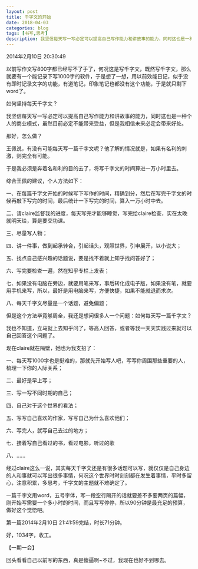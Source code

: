 ```yaml
---
layout: post
title: 千字文的开始
date: 2018-04-03
categories: blog
tags: [书写,思考]
description: 我坚信每天写一写必定可以提高自己写作能力和讲故事的能力，同时这也是一种个人的商业模式，虽然目前必定不能带来受益，但是我相信未来必定会带来好处。
---
```


2014年2月10日 20:30:49

以前写作文写800字都已经写不了手了，何况这是写千字文，既然写千字文，那么就要有一个能记录下写1000字的软件，于是想了一想，用以前效能日记，似乎没有即时记录文字的功能，有道笔记，印象笔记也都没有这个功能，于是就只剩下word了。

如何坚持每天千字文？

我坚信每天写一写必定可以提高自己写作能力和讲故事的能力，同时这也是一种个人的商业模式，虽然目前必定不能带来受益，但是我相信未来必定会带来好处。

那好，怎么做？

王佩说，有没有可能每天写一篇千字文呢？他了解的情况就是，如果有名利的刺激，则完全有可能。

于是我必须是奔着名和利的目的去了，将写千字文的时间算进一万小时里去。

综合王佩的建议，个人方法如下：

一、在每篇千字文开始的时候写下写作的时间，精确到分，然后在写完千字文的时候再敲下写完的时间，最后统计一下写完的时间，算入一万小时中去。

二、请claire监督我的进度，每天写完才能够睡觉，写完给claire检查，实在太晚就明天给，算是要交功课。

三、尽量写人物；

四、讲一件事，做到起承转合，引起话头，观照世界，引申展开，以小说大；

五、找点自己感兴趣的话题说，要是找不着就上知乎找问答好了；

六、写完要检查一遍，然在知乎专栏上发表；

七、如果没有电脑在旁边，就要用笔来写，事后转化成电子版，如果没有笔，就要用手机来写，所以，最好是用电脑来写，方便快捷，如果不能就退而求次。

八、每天千字文尽量是一个话题，避免偏题；

但是这个方法毕竟够周全，我还是想问很多人一个问题：如何每天写一篇千字文？

我也不知道，立马就上去知乎问了，等高人回答，或者等我一天天实践过来就可以自己回答这个问题了。

现在claire就在隔壁，她也为我支招了：

一、每天写1000字也是挺难的，那就先开始写人吧，写写你周围那些重要的人，梳理一下你的人际关系；

二、最好是早上写；

三、写一写不同时期的自己；

四、自己对于这个世界的看法；

五、写写自己喜欢的作家，写写自己为什么喜欢他们；

六、写完人，就写自己去过的地方；

七、接着写自己看过的书，看过电影，听过的歌

八、……

经过claire这么一说，其实每天千字文还是有很多话题可以写，就仅仅是自己身边的人和事就可以写出很多事情，何况这个世界时时刻刻都在发生着事情，平时多留心，注意积累，多思考，千字文的主题就不难确定了。

一篇千字文用word，五号字体，写一段空行隔开的话就要差不多要两页的篇幅，刚开始写需要一个多小时的时间，而且写写停停，所以90分钟是最充足的预算，做好这个觉悟吧。

第一篇2014年2月10日 21:41:59完结，时长71分钟。

好，1034字，收工。

【一期一会】

回头看看自己以前写的东西，真是傻逼啊~不过，我现在也好不到哪去。